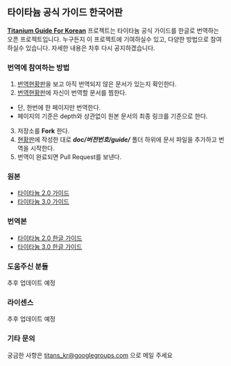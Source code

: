 ## 타이타늄 공식 가이드 한국어판
**[Titanium Guide For Korean][0]** 프로젝트는 타이타늄 공식 가이드를 한글로 번역하는 오픈 프로젝트입니다. 누구든지 이 프로젝트에 기여하실수 있고, 다양한 방법으로 참여 하실수 있습니다. 자세한 내용은 차후 다시 공지하겠습니다. 

### 번역에 참여하는 방법
1. [번역현황판][5]을 보고 아직 번역되지 않은 문서가 있는지 확인한다.
2. [번역현황판][5]에 자신이 번역할 문서를 찜한다.
 - 단, 한번에 한 페이지만 번역한다.
 - 페이지의 기준은 depth와 상관없이 원본 문서의 최종 링크를 기준으로 한다. 
 
3. 저장소를 **Fork** 한다.
4. [현황판][5]에 작성한 대로 ***doc/버전번호/guide/*** 폴더 하위에 문서 파일을 추가하고 번역을 시작한다. 
5. 번역이 완료되면 Pull Request를 보낸다. 


### 원본
* [타이타늄 2.0 가이드][1]
* [타이타늄 3.0 가이드][2]

### 번역본
* [타이타늄 2.0 한글 가이드][3]
* [타이타늄 3.0 한글 가이드][4]

### 도움주신 분들
추후 업데이트 예정

### 라이센스
추후 업데이트 예정

### 기타 문의
궁금한 사항은 titans_kr@googlegroups.com 으로 메일 주세요

[0]: http://miconblog.github.com/titanium-guide-kr
[1]: http://docs.appcelerator.com/titanium/2.1/index.html#!/guide
[2]: http://docs.appcelerator.com/titanium/3.0/#!/guide
[3]: http://miconblog.github.com/titanium-guide-kr/docs/2.1/guide
[4]: http://miconblog.github.com/titanium-guide-kr/docs/3.0/guide
[5]: https://github.com/miconblog/titanium-guide-kr/wiki/%EB%B2%88%EC%97%AD-%ED%98%84%ED%99%A9%ED%8C%90
